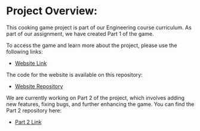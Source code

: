 # Project Overview:

This cooking game project is part of our Engineering course curriculum. As part of our assignment, we have created Part 1 of the game.

To access the game and learn more about the project, please use the following links:

- [Website Link](https://softbaguette.github.io/ENG1/)

The code for the website is available on this repository:

- [Website Repository](https://github.com/SoftBaguette/ENG1/tree/WebsiteBranch)

We are currently working on Part 2 of the project, which involves adding new features, fixing bugs, and further enhancing the game. You can find the Part 2 repository here:

- [Part 2 Link](https://github.com/SoftBaguette/ENG1-Assessment2)
